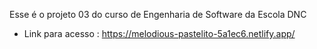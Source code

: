 Esse é o projeto 03 do curso de Engenharia de Software da Escola DNC
- Link para acesso : https://melodious-pastelito-5a1ec6.netlify.app/
